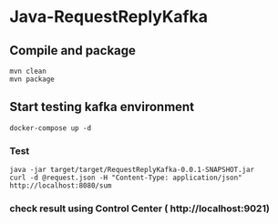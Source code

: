 # Java-RequestReplyKafka
## Compile and package
```
mvn clean
mvn package
```

## Start testing kafka environment
```
docker-compose up -d
```

### Test 
```
java -jar target/target/RequestReplyKafka-0.0.1-SNAPSHOT.jar
curl -d @request.json -H "Content-Type: application/json"  http://localhost:8080/sum
```

### check result using Control Center ( http://localhost:9021)
